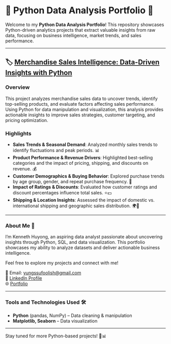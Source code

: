 # 🐍 Python Data Analysis Portfolio 🚀  

Welcome to my **Python Data Analysis Portfolio**! This repository showcases Python-driven analytics projects that extract valuable insights from raw data, focusing on business intelligence, market trends, and sales performance.  

---

## 🏷 [Merchandise Sales Intelligence: Data-Driven Insights with Python](https://github.com/Yungssu/PythonAnalysis/tree/main/Python_Analysis)  

### Overview  
This project analyzes merchandise sales data to uncover trends, identify top-selling products, and evaluate factors affecting sales performance. Using Python for data manipulation and visualization, this analysis provides actionable insights to improve sales strategies, customer targeting, and pricing optimization. 

### Highlights  
- **Sales Trends & Seasonal Demand**: Analyzed monthly sales trends to identify fluctuations and peak periods. 📊
- **Product Performance & Revenue Drivers**: Highlighted best-selling categories and the impact of pricing, shipping, and discounts on revenue. 💰
- **Customer Demographics & Buying Behavior**: Explored purchase trends by age group, gender, and repeat purchase frequency. 🛒
- **Impact of Ratings & Discounts**: Evaluated how customer ratings and discount percentages influence total sales. ⭐💵
- **Shipping & Location Insights**: Assessed the impact of domestic vs. international shipping and geographic sales distribution. 🌍🚚
---

### About Me 🌟  
I’m Kenneth Huyong, an aspiring data analyst passionate about uncovering insights through Python, SQL, and data visualization. This portfolio showcases my ability to analyze datasets and deliver actionable business intelligence.  

Feel free to explore my projects and connect with me!  

📧 Email: yungssufoolish@gmail.com  
💼 [LinkedIn Profile](https://www.linkedin.com/in/kenneth-huyong-b255352b4/)  
🌐 [Portfolio](https://github.com/Yungssu)  

---

### Tools and Technologies Used 🛠️  
- **Python** (pandas, NumPy) – Data cleaning & manipulation  
- **Matplotlib, Seaborn** – Data visualization   

---

Stay tuned for more Python-based projects! 🚀📊  
